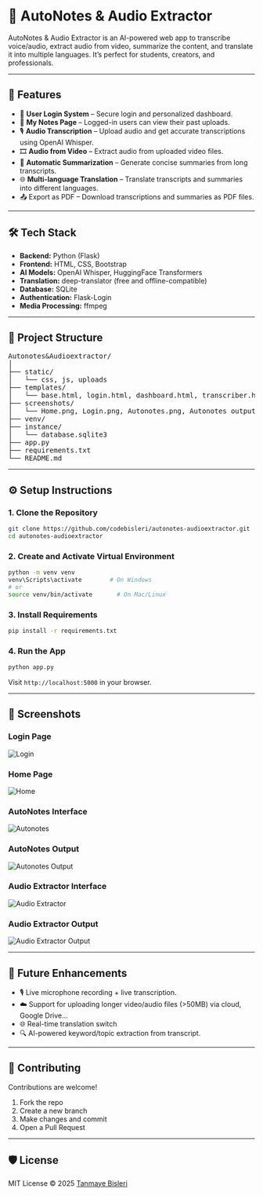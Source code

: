 # 📝 AutoNotes & Audio Extractor

AutoNotes & Audio Extractor is an AI-powered web app to transcribe voice/audio, extract audio from video, summarize the content, and translate it into multiple languages. It’s perfect for students, creators, and professionals.

---

## 🚀 Features

- 🔐 **User Login System** – Secure login and personalized dashboard.
- 📁 **My Notes Page** – Logged-in users can view their past uploads.
- 🎙️ **Audio Transcription** – Upload audio and get accurate transcriptions using OpenAI Whisper.
- 🎞️ **Audio from Video** – Extract audio from uploaded video files.
- 📄 **Automatic Summarization** – Generate concise summaries from long transcripts.
- 🌐 **Multi-language Translation** – Translate transcripts and summaries into different languages.
- 📤 Export as PDF – Download transcriptions and summaries as PDF files.
  
---

## 🛠️ Tech Stack

- **Backend:** Python (Flask)
- **Frontend:** HTML, CSS, Bootstrap
- **AI Models:** OpenAI Whisper, HuggingFace Transformers
- **Translation:** deep-translator (free and offline-compatible)
- **Database:** SQLite
- **Authentication:** Flask-Login
- **Media Processing:** ffmpeg

---

## 📂 Project Structure

<pre>
Autonotes&Audioextractor/
│
├── static/
│   └── css, js, uploads
├── templates/
│   └── base.html, login.html, dashboard.html, transcriber.html, ...
├── screenshots/
│   └── Home.png, Login.png, Autonotes.png, Autonotes output.png, Audioextractor.png, Audioextractor output.png
├── venv/
├── instance/
│   └── database.sqlite3
├── app.py
├── requirements.txt
└── README.md
</pre>

---

## ⚙️ Setup Instructions

### 1. Clone the Repository

```bash
git clone https://github.com/codebisleri/autonotes-audioextractor.git
cd autonotes-audioextractor
```

### 2. Create and Activate Virtual Environment

```bash
python -m venv venv
venv\Scripts\activate        # On Windows
# or
source venv/bin/activate       # On Mac/Linux
```

### 3. Install Requirements

```bash
pip install -r requirements.txt
```

### 4. Run the App

```bash
python app.py
```

Visit `http://localhost:5000` in your browser.

---

## 📸 Screenshots

### Login Page
![Login](screenshots/Login.png)

### Home Page
![Home](screenshots/Home.png)

### AutoNotes Interface
![Autonotes](screenshots/Autonotes.png)

### AutoNotes Output
![Autonotes Output](screenshots/Autonotes_output.png)

### Audio Extractor Interface
![Audio Extractor](screenshots/Audioextractor.png)

### Audio Extractor Output
![Audio Extractor Output](screenshots/Audioextractor_output.png)


---

## 🔮 Future Enhancements

- 🎙️ Live microphone recording + live transcription.
- ☁️ Support for uploading longer video/audio files (>50MB) via cloud, Google Drive...
- 🌐 Real-time translation switch
- 🔍 AI-powered keyword/topic extraction from transcript.

--- 

## 🤝 Contributing

Contributions are welcome!

1. Fork the repo
2. Create a new branch
3. Make changes and commit
4. Open a Pull Request

---

## 🛡️ License

MIT License © 2025 [Tanmaye Bisleri](https://github.com/codebisleri)
